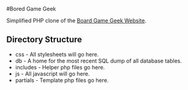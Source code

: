 #Bored Game Geek

Simplified PHP clone of the [Board Game Geek Website](https://boardgamegeek.com/https://boardgamegeek.com/).

## Directory Structure

* css - All stylesheets will go here.
* db - A home for the most recent SQL dump of all database tables.
* includes - Helper php files go here.
* js - All javascript will go here.
* partials - Template php files go here.
